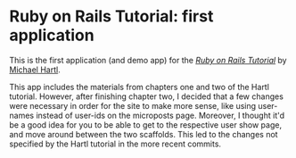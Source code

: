 # Ruby on Rails Tutorial: first application

This is the first application (and demo app) for the
[*Ruby on Rails Tutorial*](http://railstutorial.org/)
by [Michael Hartl](http://michaelhartl.com/).

This app includes the materials from chapters one and
two of the Hartl tutorial.  However, after finishing
chapter two, I decided that a few changes were
necessary in order for the site to make more sense,
like using user-names instead of user-ids on the
microposts page.  Moreover, I thought it'd be a
good idea for you to be able to get to the respective
user show page, and move around between the two
scaffolds.  This led to the changes not specified by
the Hartl tutorial in the more recent commits.
